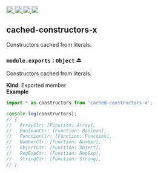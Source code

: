 <a href="https://travis-ci.org/Xotic750/cached-constructors-x"
   title="Travis status">
<img
   src="https://travis-ci.org/Xotic750/cached-constructors-x.svg?branch=master"
   alt="Travis status" height="18"/>
</a>
<a href="https://david-dm.org/Xotic750/cached-constructors-x"
   title="Dependency status">
<img src="https://david-dm.org/Xotic750/cached-constructors-x.svg"
   alt="Dependency status" height="18"/>
</a>
<a href="https://david-dm.org/Xotic750/cached-constructors-x#info=devDependencies"
   title="devDependency status">
<img src="https://david-dm.org/Xotic750/cached-constructors-x/dev-status.svg"
   alt="devDependency status" height="18"/>
</a>
<a href="https://badge.fury.io/js/cached-constructors-x" title="npm version">
<img src="https://badge.fury.io/js/cached-constructors-x.svg"
   alt="npm version" height="18"/>
</a>
<a name="module_cached-constructors-x"></a>

## cached-constructors-x

Constructors cached from literals.

<a name="exp_module_cached-constructors-x--module.exports"></a>

### `module.exports` : <code>Object</code> ⏏

Constructors cached from literals.

**Kind**: Exported member  
**Example**

```js
import * as constructors from 'cached-constructors-x';

console.log(constructors);
// {
//   ArrayCtr: [Function: Array],
//   BooleanCtr: [Function: Boolean],
//   FunctionCtr: [Function: Function],
//   NumberCtr: [Function: Number],
//   ObjectCtr: [Function: Object],
//   RegExpCtr: [Function: RegExp],
//   StringCtr: [Function: String],
// }
```
